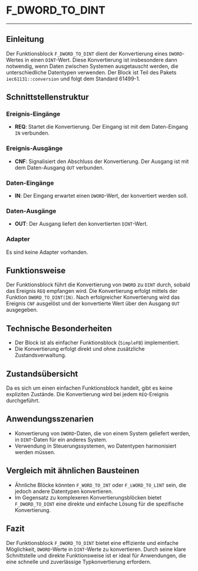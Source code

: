# F_DWORD_TO_DINT

* * * * * * * * * *
## Einleitung
Der Funktionsblock `F_DWORD_TO_DINT` dient der Konvertierung eines `DWORD`-Wertes in einen `DINT`-Wert. Diese Konvertierung ist insbesondere dann notwendig, wenn Daten zwischen Systemen ausgetauscht werden, die unterschiedliche Datentypen verwenden. Der Block ist Teil des Pakets `iec61131::conversion` und folgt dem Standard 61499-1.

## Schnittstellenstruktur
### **Ereignis-Eingänge**
- **REQ**: Startet die Konvertierung. Der Eingang ist mit dem Daten-Eingang `IN` verbunden.

### **Ereignis-Ausgänge**
- **CNF**: Signalisiert den Abschluss der Konvertierung. Der Ausgang ist mit dem Daten-Ausgang `OUT` verbunden.

### **Daten-Eingänge**
- **IN**: Der Eingang erwartet einen `DWORD`-Wert, der konvertiert werden soll.

### **Daten-Ausgänge**
- **OUT**: Der Ausgang liefert den konvertierten `DINT`-Wert.

### **Adapter**
Es sind keine Adapter vorhanden.

## Funktionsweise
Der Funktionsblock führt die Konvertierung von `DWORD` zu `DINT` durch, sobald das Ereignis `REQ` empfangen wird. Die Konvertierung erfolgt mittels der Funktion `DWORD_TO_DINT(IN)`. Nach erfolgreicher Konvertierung wird das Ereignis `CNF` ausgelöst und der konvertierte Wert über den Ausgang `OUT` ausgegeben.

## Technische Besonderheiten
- Der Block ist als einfacher Funktionsblock (`SimpleFB`) implementiert.
- Die Konvertierung erfolgt direkt und ohne zusätzliche Zustandsverwaltung.

## Zustandsübersicht
Da es sich um einen einfachen Funktionsblock handelt, gibt es keine expliziten Zustände. Die Konvertierung wird bei jedem `REQ`-Ereignis durchgeführt.

## Anwendungsszenarien
- Konvertierung von `DWORD`-Daten, die von einem System geliefert werden, in `DINT`-Daten für ein anderes System.
- Verwendung in Steuerungssystemen, wo Datentypen harmonisiert werden müssen.

## Vergleich mit ähnlichen Bausteinen
- Ähnliche Blöcke könnten `F_WORD_TO_INT` oder `F_LWORD_TO_LINT` sein, die jedoch andere Datentypen konvertieren.
- Im Gegensatz zu komplexeren Konvertierungsblöcken bietet `F_DWORD_TO_DINT` eine direkte und einfache Lösung für die spezifische Konvertierung.

## Fazit
Der Funktionsblock `F_DWORD_TO_DINT` bietet eine effiziente und einfache Möglichkeit, `DWORD`-Werte in `DINT`-Werte zu konvertieren. Durch seine klare Schnittstelle und direkte Funktionsweise ist er ideal für Anwendungen, die eine schnelle und zuverlässige Typkonvertierung erfordern.